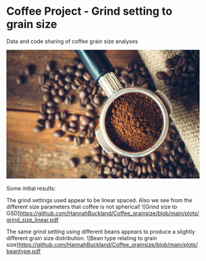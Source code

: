 # Coffee Project - Grind setting to grain size

Data and code sharing of coffee grain size analyses


![Coffee](https://github.com/HannahBuckland/Coffee_grainsize/blob/main/istockphoto.jpeg)


Some initial results:

The grind settings used appear to be linear spaced. Also we see from the different size parameters that coffee is not spherical!
![Grind size to GSD]https://github.com/HannahBuckland/Coffee_grainsize/blob/main/plots/grind_size_linear.pdf

The same grind setting using different beans appears to produce a slightly different grain size distribution.
![Bean type relating to grain size]https://github.com/HannahBuckland/Coffee_grainsize/blob/main/plots/beantype.pdf
